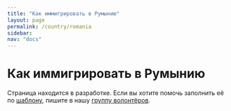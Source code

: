 ```yaml
---
title: "Как иммигрировать в Румынию"
layout: page
permalink: /country/romania
sidebar:
nav: "docs"
---
```


# Как иммигрировать в Румынию

Страница находится в разработке. Если вы хотите помочь заполнить её по [шаблону](/template), пишите в нашу [группу волонтёров](https://t.me/+FHi3FnJaoWJkMDAx).
